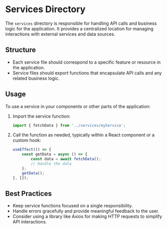 # Services Directory

The `services` directory is responsible for handling API calls and business logic for the application. It provides a centralized location for managing interactions with external services and data sources.

## Structure

- Each service file should correspond to a specific feature or resource in the application.
- Service files should export functions that encapsulate API calls and any related business logic.

## Usage

To use a service in your components or other parts of the application:

1. Import the service function:
   ```javascript
   import { fetchData } from '../services/myService';
   ```

2. Call the function as needed, typically within a React component or a custom hook:
   ```javascript
   useEffect(() => {
       const getData = async () => {
           const data = await fetchData();
           // Handle the data
       };
       getData();
   }, []);
   ```

## Best Practices

- Keep service functions focused on a single responsibility.
- Handle errors gracefully and provide meaningful feedback to the user.
- Consider using a library like Axios for making HTTP requests to simplify API interactions.